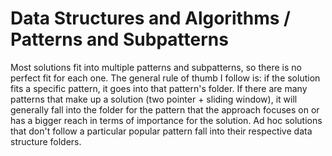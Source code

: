 # Data Structures and Algorithms / Patterns and Subpatterns
Most solutions fit into multiple patterns and subpatterns, so there is no perfect fit for each one. The general rule of thumb I follow is: if the solution fits a specific pattern, it goes into that pattern's folder. If there are many patterns that make up a solution (two pointer + sliding window), it will generally fall into the folder for the pattern that the approach focuses on or has a bigger reach in terms of importance for the solution. Ad hoc solutions that don't follow a particular popular pattern fall into their respective data structure folders.
